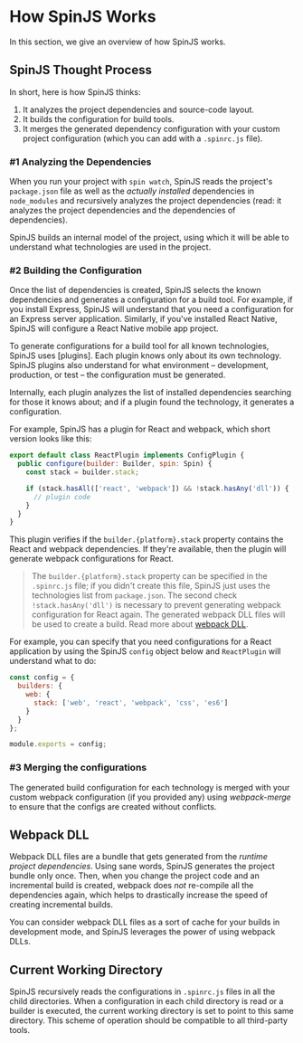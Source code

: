 # How SpinJS Works

In this section, we give an overview of how SpinJS works.

## SpinJS Thought Process

In short, here is how SpinJS thinks:

1. It analyzes the project dependencies and source-code layout.
2. It builds the configuration for build tools.
3. It merges the generated dependency configuration with your custom project configuration (which you can add with a 
`.spinrc.js` file).

### #1 Analyzing the Dependencies

When you run your project with `spin watch`, SpinJS reads the project's `package.json` file as well as the _actually
installed_ dependencies in `node_modules` and recursively analyzes the project dependencies (read: it analyzes the 
project dependencies and the dependencies of dependencies).

SpinJS builds an internal model of the project, using which it will be able to understand what technologies are used in
the project.

### #2 Building the Configuration

Once the list of dependencies is created, SpinJS selects the known dependencies and generates a configuration for a 
build tool. For example, if you install Express, SpinJS will understand that you need a configuration for an Express 
server application. Similarly, if you've installed React Native, SpinJS will configure a React Native mobile app 
project.

To generate configurations for a build tool for all known technologies, SpinJS uses [plugins]. Each plugin knows only 
about its own technology. SpinJS plugins also understand for what environment &ndash; development, production, or test 
&ndash; the configuration must be generated.

Internally, each plugin analyzes the list of installed dependencies searching for those it knows about; and if a plugin
found the technology, it generates a configuration.

For example, SpinJS has a plugin for React and webpack, which short version looks like this:

```js
export default class ReactPlugin implements ConfigPlugin {
  public configure(builder: Builder, spin: Spin) {
    const stack = builder.stack;

    if (stack.hasAll(['react', 'webpack']) && !stack.hasAny('dll')) {
      // plugin code
    }
  }
}
```

This plugin verifies if the `builder.{platform}.stack` property contains the React and webpack dependencies. If they're 
available, then the plugin will generate webpack configurations for React.

> The `builder.{platform}.stack` property can be specified in the `.spinrc.js` file; if you didn't create this file, 
SpinJS just uses the technologies list from `package.json`.
> The second check `!stack.hasAny('dll')` is necessary to prevent generating webpack configuration for React again. The
generated webpack DLL files will be used to create a build. Read more about [webpack DLL](#webpack-dll).

For example, you can specify that you need configurations for a React application by using the SpinJS `config` object 
below and `ReactPlugin` will understand what to do:

```js
const config = {
  builders: {
    web: {
      stack: ['web', 'react', 'webpack', 'css', 'es6']
    }
  }
};

module.exports = config;
```

### #3 Merging the configurations

The generated build configuration for each technology is merged with your custom webpack configuration (if you provided 
any) using *webpack-merge* to ensure that the configs are created without conflicts.

## Webpack DLL

Webpack DLL files are a bundle that gets generated from the _runtime project dependencies_. Using sane words, SpinJS 
generates the project bundle only once. Then, when you change the project code and an incremental build is created, 
webpack does _not_ re-compile all the dependencies again, which helps to drastically increase the speed of creating 
incremental builds.

You can consider webpack DLL files as a sort of cache for your builds in development mode, and SpinJS leverages the 
power of using webpack DLLs.

## Current Working Directory

SpinJS recursively reads the configurations in `.spinrc.js` files in all the child directories. When a configuration in
each child directory is read or a builder is executed, the current working directory is set to point to this same
directory. This scheme of operation should be compatible to all third-party tools.
